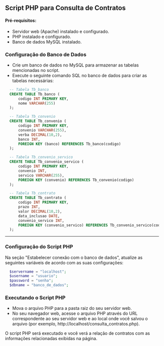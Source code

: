## Script PHP para Consulta de Contratos

#### Pré-requisitos:
- Servidor web (Apache) instalado e configurado.
- PHP instalado e configurado.
- Banco de dados MySQL instalado.


### Configuração do Banco de Dados
- Crie um banco de dados no MySQL para armazenar as tabelas mencionadas no script.
- Execute o seguinte comando SQL no banco de dados para criar as tabelas necessárias:

```sql
  -- Tabela Tb_banco
  CREATE TABLE Tb_banco (
      codigo INT PRIMARY KEY,
      nome VARCHAR(255)
  );

  -- Tabela Tb_convenio
  CREATE TABLE Tb_convenio (
      codigo INT PRIMARY KEY,
      convenio VARCHAR(255),
      verba DECIMAL(10,2),
      banco INT,
      FOREIGN KEY (banco) REFERENCES Tb_banco(codigo)
  );

  -- Tabela Tb_convenio_servico
  CREATE TABLE Tb_convenio_servico (
      codigo INT PRIMARY KEY,
      convenio INT,
      servico VARCHAR(255),
      FOREIGN KEY (convenio) REFERENCES Tb_convenio(codigo)
  );

  -- Tabela Tb_contrato
  CREATE TABLE Tb_contrato (
      codigo INT PRIMARY KEY,
      prazo INT,
      valor DECIMAL(10,2),
      data_inclusao DATE,
      convenio_servico INT,
      FOREIGN KEY (convenio_servico) REFERENCES Tb_convenio_servico(codigo)
  );
```

--------

### Configuração do Script PHP

Na seção "Estabelecer conexão com o banco de dados", atualize as seguintes variáveis de acordo com as suas configurações:
```php
  $servername = "localhost";
  $username = "usuario";
  $password = "senha";
  $dbname = "banco_de_dados";
```


### Executando o Script PHP

- Mova o arquivo PHP para a pasta raiz do seu servidor web.
- No seu navegador web, acesse o arquivo PHP através do URL correspondente ao seu servidor web e ao local onde você salvou o arquivo (por exemplo, http://localhost/consulta_contratos.php).

O script PHP será executado e você verá a relação de contratos com as informações relacionadas exibidas na página.
